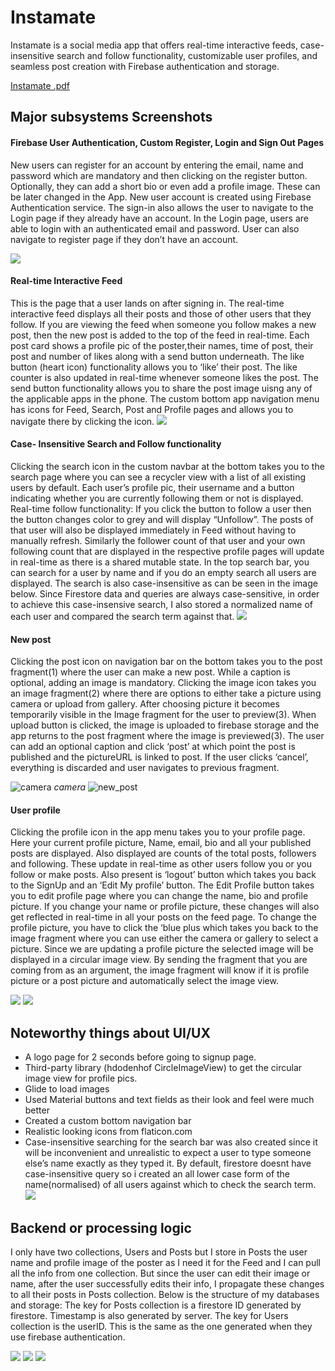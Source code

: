 # Instamate
Instamate is a social media app that offers real-time interactive feeds, case-insensitive search and follow functionality, customizable user profiles, and seamless post creation with Firebase authentication and storage.

[Instamate .pdf](https://github.com/user-attachments/files/16790757/Instamate.pdf)

## Major subsystems Screenshots

#### Firebase User Authentication, Custom Register, Login and Sign Out Pages
New users can register for an account by entering the email, name and password which are mandatory and then clicking on the register button. Optionally, they can add a short bio or even add a profile image. These can be later changed in the App.  New user account is created using Firebase Authentication service. The sign-in also allows the user to navigate to the Login page if they already have an account. In the Login page, users are able to login with an authenticated email and password. User can also navigate to register page if they don’t have an account. 

![](login_register.png) 



#### Real-time Interactive Feed
This is the page that a user lands on after signing in. The  real-time interactive feed displays all their posts and those of other users that they follow. If you are viewing the feed when someone you follow makes a new post, then the new post is added to the top of the feed in real-time. Each post card shows a profile pic of the poster,their names, time of post, their post and number of likes along with a send button underneath. 
The like button (heart icon) functionality allows you to ‘like’ their post. The like counter is also updated in real-time whenever someone likes the post. The send button functionality allows you to share the post image uisng any of the applicable apps in the phone. 
The custom bottom app navigation menu has icons for Feed, Search, Post and Profile pages and allows you to navigate there by clicking the icon.
![](feed_sendButton.png) 

#### Case- Insensitive Search and Follow functionality
Clicking the search icon in the custom navbar at the bottom takes you to the search page where you can see a recycler view with a list of all existing users by default. Each user’s profile pic, their username and a button indicating whether you are currently following them or not is displayed. 
Real-time follow functionality: If you click the button to follow a user then the button changes color to grey and will display “Unfollow”. The posts of that user will also be displayed immediately in Feed without having to manually refresh. Similarly the follower count of that user and your own following count that are displayed in the respective profile pages will update in real-time as there is a shared mutable state. 
In the top search bar, you can search for a user by name and if you do an empty search all users are displayed. The search is also case-insensitive as can be seen in the image below. Since Firestore data and queries are always case-sensitive, in order to achieve this case-insensive search, I also stored a normalized name of each user and compared the search term against that.
![](search_follow.png) 

#### New post

Clicking the post icon on navigation bar on the bottom takes you to the post fragment(1) where the user can make a new post. While a caption is optional, adding an image is mandatory. Clicking the image icon takes you an image fragment(2) where there are options to either take a picture using camera or upload from gallery. After choosing picture it becomes temporarily visible in the Image fragment for the user to preview(3). When upload button is clicked, the image is uploaded to firebase storage and the app returns to the post fragment where the image is previewed(3). The user can add an optional caption and click ‘post’ at which point the post is published and the pictureURL is linked to post. If the user clicks ‘cancel’, everything is discarded and user navigates to previous fragment.    

![camera](camera.png) *camera*
![new_post](new_post.png) 

#### User profile
Clicking the profile icon in the app menu takes you to your profile page. Here your current profile picture, Name, email, bio and all your published posts are displayed. Also displayed are counts of the total posts, followers and following. These update in real-time as other users follow you or you follow or make posts. Also present is ‘logout’ button which takes you back to the SignUp and an ‘Edit My profile’ button. 
The Edit Profile button takes you to edit profile page where you can change the name, bio and profile picture. If you change your name or profile picture, these changes will also get reflected in real-time in all your posts on the feed page. To change the profile picture, you have to click the ‘blue plus which takes you back to the image fragment where you can use either the camera or gallery to select a picture. Since we are updating a profile picture the selected image will be displayed in a circular image view. By sending the fragment that you are coming from as an argument, the image fragment will know if it is profile picture or a post picture and automatically select the image view.    

![](profile.png) 
![](edit_profile.png) 

## Noteworthy things about UI/UX 
- A logo page for 2 seconds before going to signup page.
- Third-party library (hdodenhof CircleImageView) to get the circular image view for profile pics.
- Glide to load images
- Used Material buttons and text fields  as their look and feel were much better
- Created a custom bottom navigation bar
- Realistic looking icons from flaticon.com
- Case-insensitive searching for the search bar was also created since it will be inconvenient and unrealistic to expect a user to type someone else’s name exactly as they typed it. By default, firestore doesnt have case-insensitive query so i created an all lower case form of the name(normalised) of all users against which to check the search term. 
![](uI.png) 

## Backend or processing logic
I only have two collections, Users and Posts but I store in Posts the user name and profile image of the poster as I need it for the Feed and I can pull all the info from one collection. But since the user can edit their image or name, after the user successfully edits their info, I propagate these changes to all their posts in Posts collection. 
Below is the structure of my databases and storage: The key for Posts collection is a firestore ID generated by firestore. Timestamp is also generated by server. The key for Users collection is the userID. This is the same as the one generated when they use firebase authentication. 

![](posts_db.png) 
![](firestore.png) 
![](firebase.png) 


